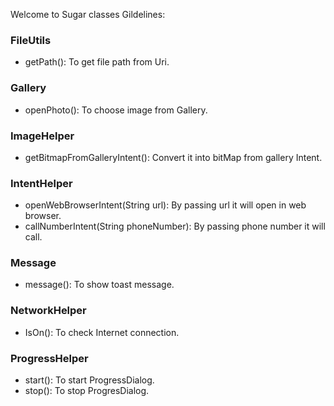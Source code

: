 Welcome to Sugar classes Gildelines:

### FileUtils

* getPath(): To get file path from Uri.

### Gallery

* openPhoto(): To choose image from Gallery.

### ImageHelper

* getBitmapFromGalleryIntent(): Convert it into bitMap from gallery Intent.

### IntentHelper

* openWebBrowserIntent(String url): By passing url it will open in web browser.
* callNumberIntent(String phoneNumber): By passing phone number it will call.

### Message

* message(): To show toast message.

### NetworkHelper

* IsOn(): To check Internet connection.

### ProgressHelper

* start(): To start ProgressDialog.
* stop(): To stop ProgresDialog.
